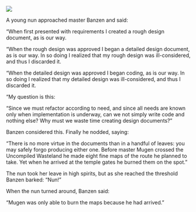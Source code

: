 ![](/pages/case-105/Map.jpg)

A young nun approached master Banzen and said:

“When first presented with requirements I created a rough design document, as is our way.

“When the rough design was approved I began a detailed design document, as is our way.  In so doing I realized that my rough design was ill-considered, and thus I discarded it.

“When the detailed design was approved I began coding, as is our way.  In so doing I realized that my detailed design was ill-considered, and thus I discarded it.

“My question is this:

“Since we must refactor according to need, and since all needs are known only when implementation is underway, can we not simply write code and nothing else?  Why must we waste time creating design documents?”

Banzen considered this.  Finally he nodded, saying:

“There is no more virtue in the documents than in a handful of leaves: you may safely forgo producing either one. Before master Mugen crossed the Uncompiled Wasteland he made eight fine maps of the route he planned to take.  Yet when he arrived at the temple gates he burned them on the spot.”

The nun took her leave in high spirits, but as she reached the threshold Banzen barked: “Nun!”

When the nun turned around, Banzen said:

“Mugen was only able to burn the maps because he had arrived.” 
